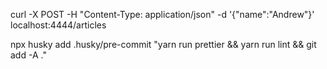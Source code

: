 curl -X POST -H "Content-Type: application/json" -d '{"name":"Andrew"}' localhost:4444/articles

npx husky add .husky/pre-commit "yarn run prettier && yarn run lint && git add -A ."
